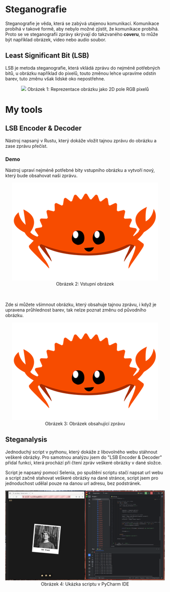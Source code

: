 # Steganografie
Steganografie je věda, která se zabývá utajenou komunikací. Komunikace probíhá v takové formě, aby nebylo možné zjistit, že komunikace probíhá. Proto se ve steganografii zprávy skrývají do takzvaného **coveru**, to může být například obrázek, video nebo audio soubor.

## Least Significant Bit (LSB)
LSB je metoda steganografie, která vkládá zprávu do nejméně potřebných bitů, u obrázku například do pixelů, touto změnou lehce upravíme odstín barev, tuto změnu však lidské oko nepostřehne.

<center>
  <img src="https://miro.medium.com/v2/resize:fit:720/format:webp/1*Gu_RomzVTPMEJ1hfKanRBA.png">
  Obrázek 1: Reprezentace obrázku jako 2D pole RGB pixelů
</center>

# My tools
## LSB Encoder & Decoder
Nástroj napsaný v Rustu, který dokáže vložit tajnou zprávu do obrázku a zase zprávu přečíst.

### Demo
Nástroj upraví nejméně potřebné bity vstupního obrázku a vytvoří nový, který bude obsahovat naši zprávu.

<center>
  <img src="/LSB_Encoder_and_Decoder/images/crab.png">
  Obrázek 2: Vstupní obrázek
</center><br><br>  

Zde si můžete všimnout obrázku, který obsahuje tajnou zprávu, i když je upravena průhlednost barev, tak nelze poznat změnu od původního obrázku.

<center>
  <img src="/LSB_Encoder_and_Decoder/images/output.png">
  Obrázek 3: Obrázek obsahující zprávu
</center>

## Steganalysis
Jednoduchý script v pythonu, který dokáže z libovolného webu stáhnout veškeré obrázky. Pro samotnou analýzu jsem do "LSB Encoder & Decoder" přidal funkci, která prochází při čtení zpráv veškeré obrázky v dané složce.

Script je napsaný pomocí Selenia, po spuštění scriptu stačí napsat url webu a script začně stahovat veškeré obrázky na dané stránce, script jsem pro jednoduchost udělal pouze na danou url adresu, bez podstránek.

<center>
  <img src="/screenshots/script_showcase.png">
  Obrázek 4: Ukázka scriptu v PyCharm IDE
</center>
